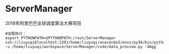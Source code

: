 # ServerManager

2018年阿里巴巴全球调度算法大赛项目

```angular2html
#远程执行：
export PYTHONPATH=$PYTHONPATH:/root/ServerManager
ssh://liuyuqi@localhost:2201/home/liuyuqi/anaconda3/envs/py36/bin/python -u /home/liuyuqi/workspace/ServerManager/code/data_preview.py -dAgg

```
